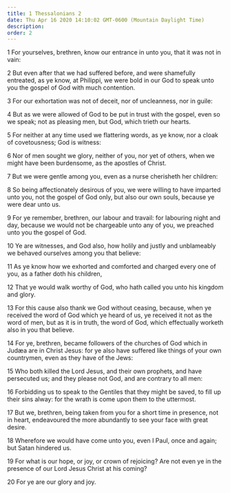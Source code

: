 ```yaml
---
title: 1 Thessalonians 2
date: Thu Apr 16 2020 14:10:02 GMT-0600 (Mountain Daylight Time)
description: 
order: 2
---
```


<p>
  1 For yourselves, brethren, know our entrance in unto you, that it was not in
  vain:
</p>
<p>
  2 But even after that we had suffered before, and were shamefully entreated,
  as ye know, at Philippi, we were bold in our God to speak unto you the gospel
  of God with much contention.
</p>
<p>
  3 For our exhortation was not of deceit, nor of uncleanness, nor in guile:
</p>
<p>
  4 But as we were allowed of God to be put in trust with the gospel, even so we
  speak; not as pleasing men, but God, which trieth our hearts.
</p>
<p>
  5 For neither at any time used we flattering words, as ye know, nor a cloak of
  covetousness; God is witness:
</p>
<p>
  6 Nor of men sought we glory, neither of you, nor yet of others, when we might
  have been burdensome, as the apostles of Christ.
</p>
<p>7 But we were gentle among you, even as a nurse cherisheth her children:</p>
<p>
  8 So being affectionately desirous of you, we were willing to have imparted
  unto you, not the gospel of God only, but also our own souls, because ye were
  dear unto us.
</p>
<p>
  9 For ye remember, brethren, our labour and travail: for labouring night and
  day, because we would not be chargeable unto any of you, we preached unto you
  the gospel of God.
</p>
<p>
  10 Ye are witnesses, and God also, how holily and justly and unblameably we
  behaved ourselves among you that believe:
</p>
<p>
  11 As ye know how we exhorted and comforted and charged every one of you, as a
  father doth his children,
</p>
<p>
  12 That ye would walk worthy of God, who hath called you unto his kingdom and
  glory.
</p>
<p>
  13 For this cause also thank we God without ceasing, because, when ye received
  the word of God which ye heard of us, ye received it not as the word of men,
  but as it is in truth, the word of God, which effectually worketh also in you
  that believe.
</p>
<p>
  14 For ye, brethren, became followers of the churches of God which in
  Jud&#xE6;a are in Christ Jesus: for ye also have suffered like things of your
  own countrymen, even as they have of the Jews:
</p>
<p>
  15 Who both killed the Lord Jesus, and their own prophets, and have persecuted
  us; and they please not God, and are contrary to all men:
</p>
<p>
  16 Forbidding us to speak to the Gentiles that they might be saved, to fill up
  their sins alway: for the wrath is come upon them to the uttermost.
</p>
<p>
  17 But we, brethren, being taken from you for a short time in presence, not in
  heart, endeavoured the more abundantly to see your face with great desire.
</p>
<p>
  18 Wherefore we would have come unto you, even I Paul, once and again; but
  Satan hindered us.
</p>
<p>
  19 For what is our hope, or joy, or crown of rejoicing? Are not even ye in the
  presence of our Lord Jesus Christ at his coming?
</p>
<p>20 For ye are our glory and joy.</p>
